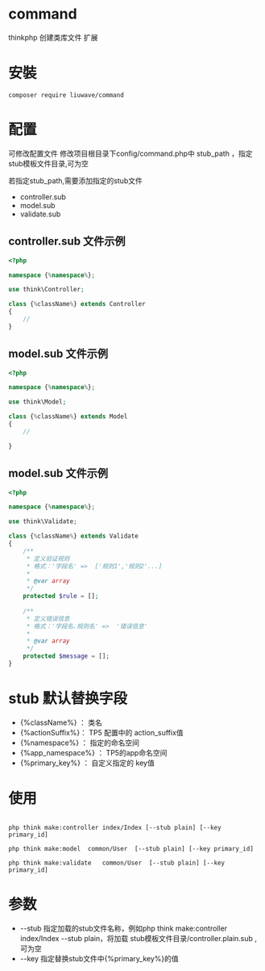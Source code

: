 # command

thinkphp 创建类库文件 扩展


# 安裝

`composer require liuwave/command`


# 配置

可修改配置文件 修改项目根目录下config/command.php中 stub_path ，指定stub模板文件目录,可为空

若指定stub_path,需要添加指定的stub文件

- controller.sub
- model.sub
- validate.sub

## controller.sub 文件示例
```php
<?php

namespace {%namespace%};

use think\Controller;

class {%className%} extends Controller
{
    //
}

```
## model.sub 文件示例

```php
<?php

namespace {%namespace%};

use think\Model;

class {%className%} extends Model
{
    //

}

```

## model.sub 文件示例

```php
<?php

namespace {%namespace%};

use think\Validate;

class {%className%} extends Validate
{
    /**
     * 定义验证规则
     * 格式：'字段名'	=>	['规则1','规则2'...]
     *
     * @var array
     */	
	protected $rule = [];
    
    /**
     * 定义错误信息
     * 格式：'字段名.规则名'	=>	'错误信息'
     *
     * @var array
     */	
    protected $message = [];
}

```

# stub 默认替换字段

- {%className%} ： 类名
- {%actionSuffix%}： TP5 配置中的 action_suffix值
- {%namespace%} ： 指定的命名空间
- {%app_namespace%} ： TP5的app命名空间
- {%primary_key%} ： 自定义指定的 key值



# 使用

````

php think make:controller index/Index [--stub plain] [--key primary_id]

php think make:model  common/User  [--stub plain] [--key primary_id]

php think make:validate   common/User  [--stub plain] [--key primary_id]
````

# 参数
- --stub  指定加载的stub文件名称，例如php think make:controller  index/Index  --stub plain，将加载 stub模板文件目录/controller.plain.sub ,可为空
- --key 指定替换stub文件中{%primary_key%}的值
